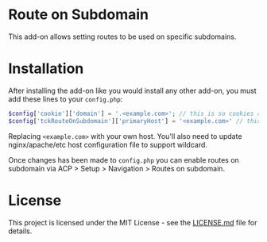 # Route on Subdomain
This add-on allows setting routes to be used on specific subdomains.

# Installation
After installing the add-on like you would install any other add-on, you must add these lines to your `config.php`:
```php
$config['cookie']['domain'] = '.<example.com>'; // this is so cookies are available on every sub-domain
$config['tckRouteOnSubdomain']['primaryHost'] = '<example.com>' // this is to differentiate real host vs. route ;
```
Replacing `<example.com>` with your own host. You'll also need to update nginx/apache/etc host configuration file to
support wildcard.

Once changes has been made to `config.php` you can enable routes on subdomain via ACP > Setup > Navigation > Routes on subdomain.

# License
This project is licensed under the MIT License - see the [LICENSE.md](LICENSE.md) file for details.